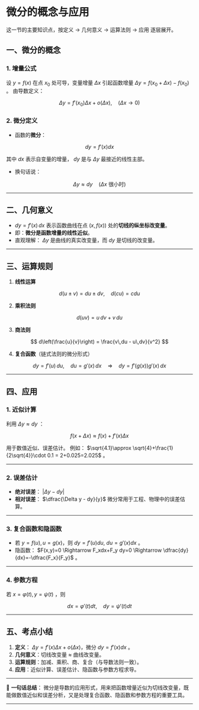 # 微分的概念与应用
这一节的主要知识点，按定义 → 几何意义 → 运算法则 → 应用 逐层展开。


## 一、微分的概念

### 1. 增量公式

设 $y=f(x)$ 在点 $x_0$ 处可导，变量增量 $\Delta x$ 引起函数增量 $\Delta y=f(x_0+\Delta x)-f(x_0)$ 。
由导数定义：

$$
\Delta y = f'(x_0)\Delta x + o(\Delta x),\quad (\Delta x\to 0)
$$

### 2. 微分定义

* 函数的**微分**：

$$
dy = f'(x)dx
$$

其中 $dx$ 表示自变量的增量， $dy$ 是与 $\Delta y$ 最接近的线性主部。

* 换句话说：

$$
\Delta y \approx dy \quad (\Delta x \text{ 很小时})
$$

---

## 二、几何意义

* $dy = f'(x)\,dx$ 表示函数曲线在点 $(x,f(x))$ 处的**切线的纵坐标改变量**。
* 即：**微分是函数增量的线性近似**。
* 直观理解： $\Delta y$ 是曲线的真实改变量，而 $dy$ 是切线的改变量。

---

## 三、运算规则

1. **线性运算**

$$
d(u\pm v) = du \pm dv, \quad d(cu)=cdu
$$

2. **乘积法则**

$$
d(uv) = u\,dv + v\,du
$$

3. **商法则**

$$
d\left(\frac{u}{v}\right) = \frac{v\,du - u\,dv}{v^2}
$$

4. **复合函数**（链式法则的微分形式）

$$
dy = f'(u)\,du,\quad du=g'(x)\,dx \quad \Rightarrow\quad dy=f'(g(x))g'(x)\,dx
$$

---

## 四、应用

### 1. 近似计算

利用 $\Delta y \approx dy$ ：

$$
f(x+\Delta x) \approx f(x) + f'(x)\Delta x
$$

用于数值近似、误差估计。
例如： $\sqrt{4.1}\approx \sqrt{4}+\frac{1}{2\sqrt{4}}\cdot 0.1 = 2+0.025=2.025$ 。

---

### 2. 误差估计

* **绝对误差**： $|\Delta y - dy|$
* **相对误差**： $\dfrac{\Delta y - dy}{y}$
  微分常用于工程、物理中的误差估算。

---

### 3. 复合函数和隐函数

* 若 $y=f(u), u=g(x)$，则 $dy=f'(u)du,\ du=g'(x)dx$ 。
* 隐函数： $F(x,y)=0 \Rightarrow F_xdx+F_y dy=0 \Rightarrow \dfrac{dy}{dx}=-\dfrac{F_x}{F_y}$ 。

---

### 4. 参数方程

若 $x=\varphi(t), y=\psi(t)$ ，则

$$
dx = \varphi'(t)dt,\quad dy=\psi'(t)dt
$$

---

## 五、考点小结

1. **定义**： $\Delta y=f'(x)\Delta x+o(\Delta x)$，微分 $dy=f'(x)dx$ 。
2. **几何意义**：切线改变量 ≈ 曲线改变量。
3. **运算规则**：加减、乘积、商、复合（与导数法则一致）。
4. **应用**：近似计算、误差估计、隐函数与参数方程求导。

---

📌 **一句话总结**：
微分是导数的应用形式，用来把函数增量近似为切线改变量，既能做数值近似和误差分析，又是处理复合函数、隐函数和参数方程的重要工具。

---
